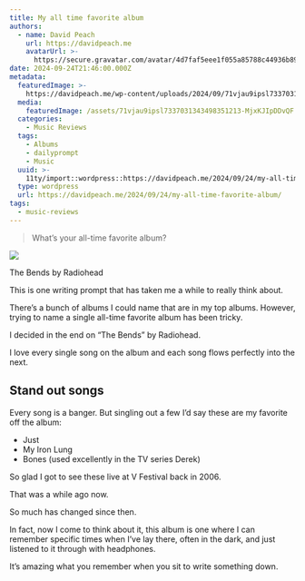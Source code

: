 ```yaml
---
title: My all time favorite album
authors:
  - name: David Peach
    url: https://davidpeach.me
    avatarUrl: >-
      https://secure.gravatar.com/avatar/4d7faf5eee1f055a85788c44936b8995eaab6dfb004e7854ec747ccb272e91ee?s=96&d=mm&r=g
date: 2024-09-24T21:46:00.000Z
metadata:
  featuredImage: >-
    https://davidpeach.me/wp-content/uploads/2024/09/71vjau9ipsl7337031343498351213.jpg
  media:
    featuredImage: /assets/71vjau9ipsl7337031343498351213-MjxKJIpDDvQF.jpg
  categories:
    - Music Reviews
  tags:
    - Albums
    - dailyprompt
    - Music
  uuid: >-
    11ty/import::wordpress::https://davidpeach.me/2024/09/24/my-all-time-favorite-album/
  type: wordpress
  url: https://davidpeach.me/2024/09/24/my-all-time-favorite-album/
tags:
  - music-reviews
---
```

> What’s your all-time favorite album?

[![](/assets/71vjau9ipsl7337031343498351213-MjxKJIpDDvQF.jpg)](/assets/71vjau9ipsl7337031343498351213-MjxKJIpDDvQF.jpg)

The Bends by Radiohead

This is one writing prompt that has taken me a while to really think about.

There’s a bunch of albums I could name that are in my top albums. However, trying to name a single all-time favorite album has been tricky.

I decided in the end on “The Bends” by Radiohead.

I love every single song on the album and each song flows perfectly into the next.

## Stand out songs

Every song is a banger. But singling out a few I’d say these are my favorite off the album:

-   Just
-   My Iron Lung
-   Bones (used excellently in the TV series Derek)

So glad I got to see these live at V Festival back in 2006.

That was a while ago now.

So much has changed since then.

In fact, now I come to think about it, this album is one where I can remember specific times when I’ve lay there, often in the dark, and just listened to it through with headphones.

It’s amazing what you remember when you sit to write something down.
